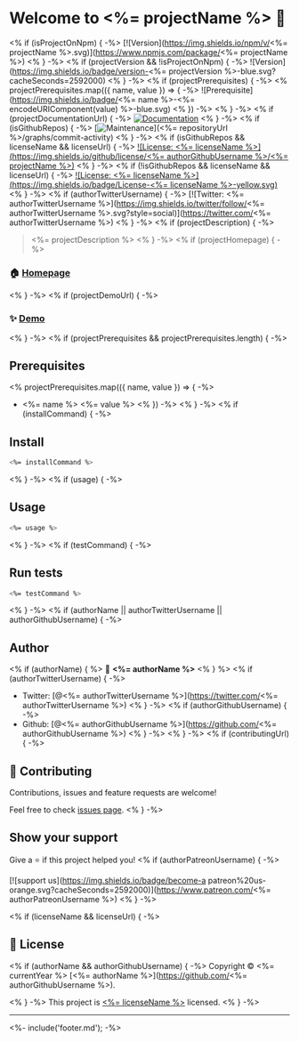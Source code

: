 # Welcome to <%= projectName %> 👋
<% if (isProjectOnNpm) { -%>
[![Version](https://img.shields.io/npm/v/<%= projectName %>.svg)](https://www.npmjs.com/package/<%= projectName %>)
<% } -%>
<% if (projectVersion && !isProjectOnNpm) { -%>
![Version](https://img.shields.io/badge/version-<%= projectVersion %>-blue.svg?cacheSeconds=2592000)
<% } -%>
<% if (projectPrerequisites) { -%>
<% projectPrerequisites.map(({ name, value }) => { -%>
![Prerequisite](https://img.shields.io/badge/<%= name %>-<%= encodeURIComponent(value) %>-blue.svg)
<% }) -%>
<% } -%>
<% if (projectDocumentationUrl) { -%>
[![Documentation](https://img.shields.io/badge/documentation-yes-brightgreen.svg)](<%= projectDocumentationUrl %>)
<% } -%>
<% if (isGithubRepos) { -%>
[![Maintenance](https://img.shields.io/badge/Maintained%3F-yes-green.svg)](<%= repositoryUrl %>/graphs/commit-activity)
<% } -%>
<% if (isGithubRepos && licenseName && licenseUrl) { -%>
[![License: <%= licenseName %>](https://img.shields.io/github/license/<%= authorGithubUsername %>/<%= projectName %>)](<%= licenseUrl %>)
<% } -%>
<% if (!isGithubRepos && licenseName && licenseUrl) { -%>
[![License: <%= licenseName %>](https://img.shields.io/badge/License-<%= licenseName %>-yellow.svg)](<%= licenseUrl %>)
<% } -%>
<% if (authorTwitterUsername) { -%>
[![Twitter: <%= authorTwitterUsername %>](https://img.shields.io/twitter/follow/<%= authorTwitterUsername %>.svg?style=social)](https://twitter.com/<%= authorTwitterUsername %>)
<% } -%>
<% if (projectDescription) { -%>

> <%= projectDescription %>
<% } -%>
<% if (projectHomepage) { -%>

### 🏠 [Homepage](<%= projectHomepage %>)
<% } -%>
<% if (projectDemoUrl) { -%>

### ✨ [Demo](<%= projectDemoUrl %>)
<% } -%>
<% if (projectPrerequisites && projectPrerequisites.length) { -%>

## Prerequisites

<% projectPrerequisites.map(({ name, value }) => { -%>
- <%= name %> <%= value %>
<% }) -%>
<% } -%>
<% if (installCommand) { -%>

## Install

```sh
<%= installCommand %>
```
<% } -%>
<% if (usage) { -%>

## Usage

```sh
<%= usage %>
```
<% } -%>
<% if (testCommand) { -%>

## Run tests

```sh
<%= testCommand %>
```
<% } -%>
<% if (authorName || authorTwitterUsername || authorGithubUsername) { -%>

## Author
<% if (authorName) { %>
👤 **<%= authorName %>**
<% } %>
<% if (authorTwitterUsername) { -%>
* Twitter: [@<%= authorTwitterUsername %>](https://twitter.com/<%= authorTwitterUsername %>)
<% } -%>
<% if (authorGithubUsername) { -%>
* Github: [@<%= authorGithubUsername %>](https://github.com/<%= authorGithubUsername %>)
<% } -%>
<% } -%>
<% if (contributingUrl) { -%>

## 🤝 Contributing

Contributions, issues and feature requests are welcome!

Feel free to check [issues page](<%= contributingUrl %>).
<% } -%>

## Show your support

Give a ⭐️ if this project helped you!
<% if (authorPatreonUsername) { -%>

[![support us](https://img.shields.io/badge/become-a patreon%20us-orange.svg?cacheSeconds=2592000)](https://www.patreon.com/<%= authorPatreonUsername %>)
<% } -%>

<% if (licenseName && licenseUrl) { -%>

## 📝 License

<% if (authorName && authorGithubUsername) { -%>
Copyright © <%= currentYear %> [<%= authorName %>](https://github.com/<%= authorGithubUsername %>).

<% } -%>
This project is [<%= licenseName %>](<%= licenseUrl %>) licensed.
<% } -%>

***
<%- include('footer.md'); -%>
